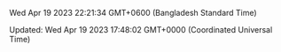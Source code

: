 Wed Apr 19 2023 22:21:34 GMT+0600 (Bangladesh Standard Time)

Updated: Wed Apr 19 2023 17:48:02 GMT+0000 (Coordinated Universal Time)
